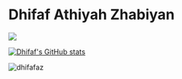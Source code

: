 # Dhifaf Athiyah Zhabiyan
![](https://komarev.com/ghpvc/?username=dhifafaz)

[![Dhifaf's GitHub stats](https://github-readme-stats.vercel.app/api?username=dhifafaz)](https://github.com/dhifafaz/github-readme-stats)

<p><img align="center" src="https://github-readme-stats.vercel.app/api/top-langs?username=dhifafaz&show_icons=true&locale=en&layout=compact" alt="dhifafaz" /></p>
